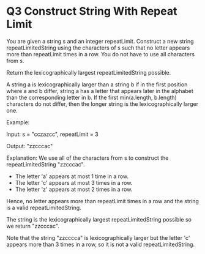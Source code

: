 # Q3 Construct String With Repeat Limit

You are given a string s and an integer repeatLimit. Construct a new string repeatLimitedString using the characters of s such that no letter appears more than repeatLimit times in a row. You do not have to use all characters from s.

Return the lexicographically largest repeatLimitedString possible.

A string a is lexicographically larger than a string b if in the first position where a and b differ, string a has a letter that appears later in the alphabet than the corresponding letter in b. If the first min(a.length, b.length) characters do not differ, then the longer string is the lexicographically larger one.

Example:

Input: s = "cczazcc", repeatLimit = 3

Output: "zzcccac"

Explanation: We use all of the characters from s to construct the repeatLimitedString "zzcccac".

- The letter 'a' appears at most 1 time in a row.
- The letter 'c' appears at most 3 times in a row.
- The letter 'z' appears at most 2 times in a row.

Hence, no letter appears more than repeatLimit times in a row and the string is a valid repeatLimitedString.

The string is the lexicographically largest repeatLimitedString possible so we return "zzcccac".

Note that the string "zzcccca" is lexicographically larger but the letter 'c' appears more than 3 times in a row, so it is not a valid repeatLimitedString.
